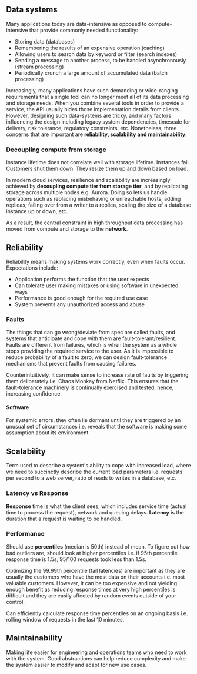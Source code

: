 ## Data systems

Many applications today are data-intensive as opposed to compute-intensive that provide commonly needed functionality:

- Storing data (databases)
- Remembering the results of an expensive operation (caching)
- Allowing users to search data by keyword or filter (search indexes)
- Sending a message to another process, to be handled asynchronously (stream processing)
- Periodically crunch a large amount of accumulated data (batch processing)

Increasingly, many applications have such demanding or wide-ranging requirements that a single tool can no longer meet all of its data processing and storage needs. When you combine several tools in order to provide a service, the API usually hides those implementation details from clients. However, designing such data-systems are tricky, and many factors influencing the design including legacy system dependencies, timescale for delivery, risk tolerance, regulatory constraints, etc. Nonetheless, three concerns that are important are **reliability, scalability and maintainability**.

### Decoupling compute from storage

Instance lifetime does not correlate well with storage lifetime. Instances fail. Customers shut them down. They resize them up and down based on load.

In modern cloud services, resilience and scalability are increasingly achieved by **decoupling compute tier from storage tier**, and by replicating storage across multiple nodes e.g. Aurora. Doing so lets us handle operations such as replacing misbehaving or unreachable hosts, adding replicas, failing over from a writer to a replica, scaling the size of a database instance up or down, etc.

As a result, the central constraint in high throughput data processing has moved from compute and storage to the **network**.

## Reliability

Reliability means making systems work correctly, even when faults occur. Expectations include:

- Application performs the function that the user expects
- Can tolerate user making mistakes or using software in unexpected ways
- Performance is good enough for the required use case
- System prevents any unauthorized access and abuse

### Faults

The things that can go wrong/deviate from spec are called faults, and systems that anticipate and cope with them are fault-tolerant/resilient. Faults are different from failures, which is when the system as a whole stops providing the required service to the user. As it is impossible to reduce probability of a fault to zero, we can design fault-tolerance mechanisms that prevent faults from causing failures.

Counterintuitively, it can make sense to increase rate of faults by triggering them deliberately i.e. Chaos Monkey from Netflix. This ensures that the fault-tolerance machinery is continually exercised and tested, hence, increasing confidence.

#### Software

For systemic errors, they often lie dormant until they are triggered by an unusual set of circumstances i.e. reveals that the software is making some assumption about its environment.

## Scalability

Term used to describe a system's ability to cope with increased load, where we need to succinctly describe the current load parameters i.e. requests per second to a web server, ratio of reads to writes in a database, etc.

### Latency vs Response

**Response** time is what the client sees, which includes service time (actual time to process the request), network and queuing delays. **Latency** is the duration that a request is waiting to be handled.

### Performance

Should use **percentiles** (median is 50th) instead of mean. To figure out how bad outliers are, should look at higher percentiles i.e. if 95th percentile response time is 1.5s, 95/100 requests took less than 1.5s.

Optimizing the 99.99th percentile (tail latencies) are important as they are usually the customers who have the most data on their accounts i.e. most valuable customers. However, it can be too expensive and not yielding enough benefit as reducing response times at very high percentiles is difficult and they are easily affected by random events outside of your control.

Can efficiently calculate response time percentiles on an ongoing basis i.e. rolling window of requests in the last 10 minutes.

## Maintainability

Making life easier for engineering and operations teams who need to work with the system. Good abstractions can help reduce complexity and make the system easier to modify and adapt for new use cases.
